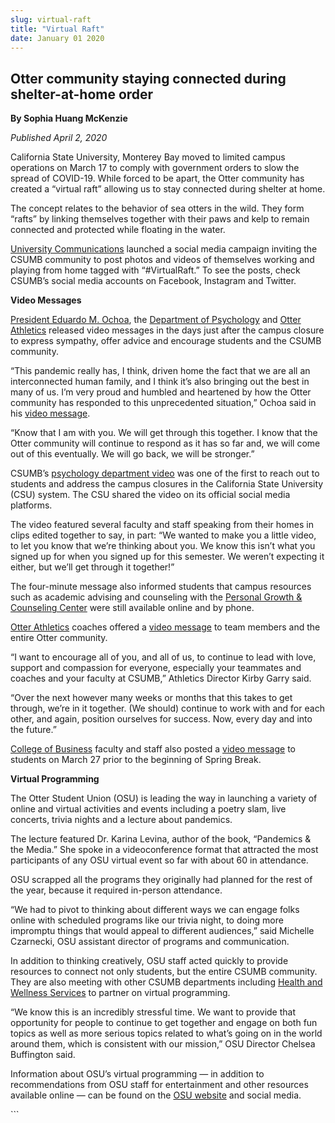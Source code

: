 ```yaml
---
slug: virtual-raft
title: "Virtual Raft"
date: January 01 2020
---
```


  
<h2>Otter community staying connected during shelter-at-home order</h2>
<p><b>By Sophia Huang McKenzie</b></p>
<p><i>Published April 2, 2020</i></p>
<p>
  California State University, Monterey Bay moved to limited campus operations
  on March 17 to comply with government orders to slow the spread of COVID-19.
  While forced to be apart, the Otter community has created a “virtual raft”
  allowing us to stay connected during shelter at home.
</p>
<p>
  The concept relates to the behavior of sea otters in the wild. They form
  “rafts” by linking themselves together with their paws and kelp to remain
  connected and protected while floating in the water.
</p>
<p>
  <a href="https://csumb.edu/communications/">University Communications</a>
  launched a social media campaign inviting the CSUMB community to post photos
  and videos of themselves working and playing from home tagged with
  “#VirtualRaft.” To see the posts, check CSUMB’s social media accounts on
  Facebook, Instagram and Twitter.
</p>
<p><b>Video Messages</b></p>
<p>
  <a href="https://csumb.edu/president/">President Eduardo M. Ochoa</a>, the
  <a href="https://csumb.edu/psychology/">Department of Psychology</a> and
  <a href="https://otterathletics.com/">Otter Athletics</a> released video
  messages in the days just after the campus closure to express sympathy, offer
  advice and encourage students and the CSUMB community.
</p>
<p>
  “This pandemic really has, I think, driven home the fact that we are all an
  interconnected human family, and I think it’s also bringing out the best in
  many of us. I’m very proud and humbled and heartened by how the Otter
  community has responded to this unprecedented situation,” Ochoa said in his
  <a href="https://www.youtube.com/watch?v=ljEBx4QuL-o&amp;feature=youtu.be"
    >video message</a
  >.
</p>
<p>
  “Know that I am with you. We will get through this together. I know that the
  Otter community will continue to respond as it has so far and, we will come
  out of this eventually. We will go back, we will be stronger.”
</p>
<p>
  CSUMB’s
  <a href="https://youtu.be/sGfFuiCPybQ">psychology department video</a> was one
  of the first to reach out to students and address the campus closures in the
  California State University (CSU) system. The CSU shared the video on its
  official social media platforms.
</p>
<p>
  The video featured several faculty and staff speaking from their homes in
  clips edited together to say, in part: “We wanted to make you a little video,
  to let you know that we’re thinking about you. We know this isn’t what you
  signed up for when you signed up for this semester. We weren’t expecting it
  either, but we’ll get through it together!”
</p>
<p>
  The four-minute message also informed students that campus resources such as
  academic advising and counseling with the
  <a href="https://csumb.edu/pgcc/">Personal Growth &amp; Counseling Center</a>
  were still available online and by phone.
</p>
<p>
  <a href="https://otterathletics.com/">Otter Athletics</a> coaches offered a
  <a
    href="https://www.instagram.com/tv/B-F_l9oAWXc/?utm_source=ig_web_copy_link"
    >video message</a
  >
  to team members and the entire Otter community.
</p>
<p>
  “I want to encourage all of you, and all of us, to continue to lead with love,
  support and compassion for everyone, especially your teammates and coaches and
  your faculty at CSUMB,” Athletics Director Kirby Garry said.
</p>
<p>
  “Over the next however many weeks or months that this takes to get through,
  we’re in it together. (We should) continue to work with and for each other,
  and again, position ourselves for success. Now, every day and into the
  future.”
</p>
<p>
  <a href="https://csumb.edu/business">College of Business</a> faculty and staff
  also posted a
  <a href="https://www.youtube.com/watch?v=Id33elYBEYk&amp;feature=youtu.be"
    >video message</a
  >
  to students on March 27 prior to the beginning of Spring Break.
</p>
<p><b>Virtual Programming</b></p>
<p>
  The Otter Student Union (OSU) is leading the way in launching a variety of
  online and virtual activities and events including a poetry slam, live
  concerts, trivia nights and a lecture about pandemics.
</p>
<p>
  The lecture featured Dr. Karina Levina, author of the book, “Pandemics &amp;
  the Media.” She spoke in a videoconference format that attracted the most
  participants of any OSU virtual event so far with about 60 in attendance.
</p>
<p>
  OSU scrapped all the programs they originally had planned for the rest of the
  year, because it required in-person attendance.
</p>
<p>
  “We had to pivot to thinking about different ways we can engage folks online
  with scheduled programs like our trivia night, to doing more impromptu things
  that would appeal to different audiences,” said Michelle Czarnecki, OSU
  assistant director of programs and communication.
</p>
<p>
  In addition to thinking creatively, OSU staff acted quickly to provide
  resources to connect not only students, but the entire CSUMB community. They
  are also meeting with other CSUMB departments including
  <a href="https://csumb.edu/hws">Health and Wellness Services</a> to partner on
  virtual programming.
</p>
<p>
  “We know this is an incredibly stressful time. We want to provide that
  opportunity for people to continue to get together and engage on both fun
  topics as well as more serious topics related to what’s going on in the world
  around them, which is consistent with our mission,” OSU Director Chelsea
  Buffington said.
</p>
<p>
  Information about OSU’s virtual programming — in addition to recommendations
  from OSU staff for entertainment and other resources available online — can be
  found on the <a href="https://csumb.edu/osu">OSU website</a> and social media.
</p>
```
